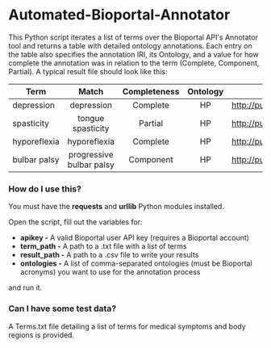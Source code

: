 # Automated-Bioportal-Annotator
This Python script iterates a list of terms over the Bioportal API's Annotator tool and returns a table with detailed ontology annotations. 
Each entry on the table also specifies the annotation IRI, its Ontology, and a value for how complete the annotation was in relation to the term (Complete, Component, Partial). A typical result file should look like this:

| Term        | Match           | Completeness  | Ontology | IRI|
| ------------- |:-------------:|:-------------:|:-------:|:-------------:|
|depression	|depression	|Complete	|HP	|http://purl.obolibrary.org/obo/HP_0000716|
|spasticity	|tongue spasticity	|Partial	|HP|	http://purl.obolibrary.org/obo/HP_0001257|
|hyporeflexia	|hyporeflexia	|Complete|	HP	|http://purl.obolibrary.org/obo/HP_0001265|
|bulbar palsy	|progressive bulbar palsy|Component	|HP|	http://purl.obolibrary.org/obo/HP_0001283	|




### How do I use this?
You must have the **requests** and **urllib** Python modules installed.

Open the script, fill out the variables for:
- __apikey -__ A valid Bioportal user API key (requires a Bioportal account)
- __term_path -__ A path to a .txt file with a list of terms
- __result_path -__ A path to a .csv file to write your results
- __ontologies -__ A list of comma-separated ontologies (must be Bioportal acronyms) you want to use for the annotation process

and run it.


### Can I have some test data?
A Terms.txt file detailing a list of terms for medical symptoms and body regions is provided.

